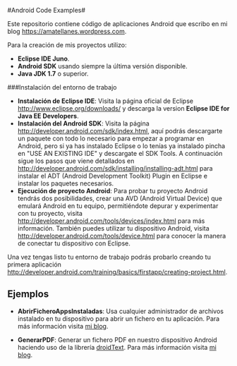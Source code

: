 #Android Code Examples#

Este repositorio contiene código de aplicaciones Android que escribo en mi blog 
https://amatellanes.wordpress.com.


Para la creación de mis proyectos utilizo:
* **Eclipse IDE Juno**.
* **Android SDK** usando siempre la última versión disponible.
* **Java JDK 1.7** o superior.

###Instalación del entorno de trabajo
* **Instalación de Eclipse IDE**: Visita la página oficial de Eclipse http://www.eclipse.org/downloads/ y descarga la version __Eclipse IDE for Java EE Developers__.
* **Instalación del Android SDK**: Visita la página http://developer.android.com/sdk/index.html, aquí podrás descargarte un paquete con todo lo necesario para empezar a programar en Android, pero si ya has instalado Eclipse o lo tenías ya instalado pincha en "USE AN EXISTING IDE" y descargate el SDK Tools. A continuación sigue los pasos que viene detallados en http://developer.android.com/sdk/installing/installing-adt.html para instalar el ADT (Android Development Toolkit) Plugin en Eclipse e instalar los paquetes necesarios.
* **Ejecución de proyecto Android**: Para probar tu proyecto Android tendrás dos posibilidades, crear una AVD (Android Virtual Device) que emulará Android en tu equipo, permitiéndote depurar y experimentar con tu proyecto, visita http://developer.android.com/tools/devices/index.html para más información. También puedes utilizar tu dispositivo Android, visita http://developer.android.com/tools/device.html para conocer la manera de conectar tu dispositivo con Eclipse.
 
Una vez tengas listo tu entorno de trabajo podrás probarlo creando tu primera aplicación http://developer.android.com/training/basics/firstapp/creating-project.html.


Ejemplos
--------

*    **AbrirFicheroAppsInstaladas**: Usa cualquier administrador de archivos instalado en tu dispositivo para abrir un fichero en tu aplicación. Para más información visita [mi blog](http://amatellanes.wordpress.com/2013/03/10/abrir-un-fichero-usando-las-aplicaciones-instaladas-en-android/ "Abrir un fichero usando las aplicaciones instaladas en Android | ").

*    **GenerarPDF**: Generar un fichero PDF en nuestro dispositivo Android haciendo uso de la librería [droidText](https://code.google.com/p/droidtext/ " droidtext -
PDF creation on android - Google Project Hosting"). Para más información visita [mi blog](http://amatellanes.wordpress.com/2013/03/13/ejemplo-sencillo-de-creacion-de-un-pdf-en-android/ "Abrir un fichero usando las aplicaciones instaladas en Android | ").
